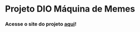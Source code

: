 # Projeto DIO Máquina de Memes

### Acesse o site do projeto [aqui](https://gabriela-gnsales.github.io/maquina_de_memes/)!